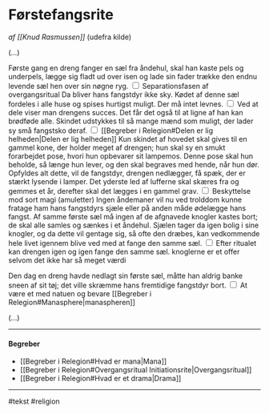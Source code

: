            

# Førstefangsrite
*af [[Knud Rasmussen]]* (udefra kilde)

(…)

<label class="ob-comment" title="" style=""> Første gang en dreng fanger en sæl fra åndehul, skal han kaste pels og underpels, lægge sig fladt ud over isen og lade sin fader trække den endnu levende sæl hen over sin nøgne ryg. <input type="checkbox"> <span style=""> Separationsfasen af overgangsritual </span></label> Da bliver hans fangstdyr ikke sky. <label class="ob-comment" title="" style=""> Kødet af denne sæl fordeles i alle huse og spises hurtigst muligt. Der må intet levnes. <input type="checkbox"> <span style=""> Ved at dele viser man drengens succes. Det får det også til at ligne af han kan brødføde alle.  </span></label> <label class="ob-comment" title="" style=""> Skindet udstykkes til så mange mænd som muligt, der lader sy små fangstsko deraf. <input type="checkbox"> <span style=""> [[Begreber i Relegion#Delen er lig helheden|Delen er lig helheden]] </span></label> Kun skindet af hovedet skal gives til en gammel kone, der holder meget af drengen; hun skal sy en smukt forarbejdet pose, hvori hun opbevarer sit lampemos. Denne pose skal hun beholde, så længe hun lever, og den skal begraves med hende, når hun dør. Opfyldes alt dette, vil de fangstdyr, drengen nedlægger, få spæk, der er stærkt lysende i lamper. <label class="ob-comment" title="" style=""> Det yderste led af lufferne skal skæres fra og gemmes et år, derefter skal det lægges i en gammel grav. <input type="checkbox"> <span style=""> Beskyttelse mod sort magi (amuletter) </span></label> Ingen åndemaner vil nu ved trolddom kunne fratage ham hans fangstdyrs sjæle eller på anden måde ødelægge hans fangst. <label class="ob-comment" title="" style=""> Af samme første sæl må ingen af de afgnavede knogler kastes bort; de skal alle samles og sænkes i et åndehul. Sjælen tager da igen bolig i sine knogler, og da dette vil gentage sig, så ofte den dræbes, kan vedkommende hele livet igennem blive ved med at fange den samme sæl. <input type="checkbox"> <span style=""> Efter ritualet kan drengen igen og igen fange den samme sæl. knoglerne er et offer selvom det ikke har så meget værdi</span></label>

<label class="ob-comment" title="" style=""> Den dag en dreng havde nedlagt sin første sæl, måtte han aldrig banke sneen af sit tøj; det ville skræmme hans fremtidige fangstdyr bort. <input type="checkbox"> <span style=""> At være et med natuen og bevare [[Begreber i Relegion#Manasphere|manaspheren]] </span></label>

(...)

---
#### Begreber
- [[Begreber i Relegion#Hvad er mana|Mana]]
- [[Begreber i Relegion#Overgangsritual Initiationsrite|Overgangsritual]]
- [[Begreber i Relegion#Hvad er et drama|Drama]]






---
#tekst 
#religion 